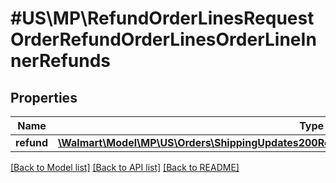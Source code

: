 # #US\MP\RefundOrderLinesRequestOrderRefundOrderLinesOrderLineInnerRefunds

## Properties

Name | Type | Description | Notes
------------ | ------------- | ------------- | -------------
**refund** | [**\Walmart\Model\MP\US\Orders\ShippingUpdates200ResponseOrderOrderLinesOrderLineInnerRefund[]**](ShippingUpdates200ResponseOrderOrderLinesOrderLineInnerRefund.md) |  |


[[Back to Model list]](../) [[Back to API list]](../../Api/US/MP) [[Back to README]](../../README.md)
